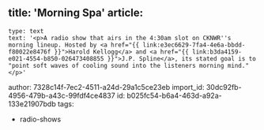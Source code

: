 title: 'Morning Spa'
article:
  -
    type: text
    text: '<p>A radio show that airs in the 4:30am slot on CKNWR''s morning lineup. Hosted by <a href="{{ link:e3ec6629-7fa4-4e6a-bbdd-f80022e8476f }}">Harold Kellogg</a> and <a href="{{ link:b3da4159-e021-4554-b850-026473408855 }}">J.P. Spline</a>, its stated goal is to "point soft waves of cooling sound into the listeners morning mind."</p>'
author: 7328c14f-7ec2-4511-a24d-29a1c5ce23eb
import_id: 30dc92fb-4956-479b-a43c-99fdf4ce4837
id: b025fc54-b6a4-463d-a92a-133e21907bdb
tags:
  - radio-shows
